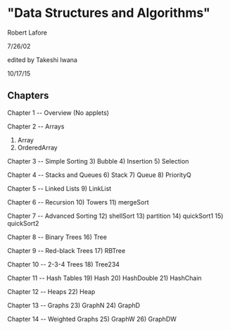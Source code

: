 "Data Structures and Algorithms"
================================

Robert Lafore

7/26/02

edited by Takeshi Iwana

10/17/15

## Chapters

Chapter 1 -- Overview
   (No applets)

Chapter 2 -- Arrays
   1) Array
   2) OrderedArray

Chapter 3 -- Simple Sorting
   3) Bubble
   4) Insertion
   5) Selection

Chapter 4 -- Stacks and Queues
   6) Stack
   7) Queue
   8) PriorityQ

Chapter 5 -- Linked Lists
   9) LinkList

Chapter 6 -- Recursion
   10) Towers
   11) mergeSort

Chapter 7 -- Advanced Sorting
   12) shellSort
   13) partition
   14) quickSort1
   15) quickSort2

Chapter 8 -- Binary Trees
   16) Tree

Chapter 9 -- Red-black Trees
   17) RBTree

Chapter 10 -- 2-3-4 Trees
   18) Tree234

Chapter 11 -- Hash Tables
   19) Hash
   20) HashDouble
   21) HashChain

Chapter 12 -- Heaps
   22) Heap

Chapter 13 -- Graphs
   23) GraphN
   24) GraphD

Chapter 14 -- Weighted Graphs
   25) GraphW
   26) GraphDW
